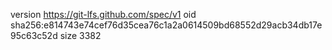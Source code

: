 version https://git-lfs.github.com/spec/v1
oid sha256:e814743e74cef76d35cea76c1a2a0614509bd68552d29acb34db17e95c63c52d
size 3382
